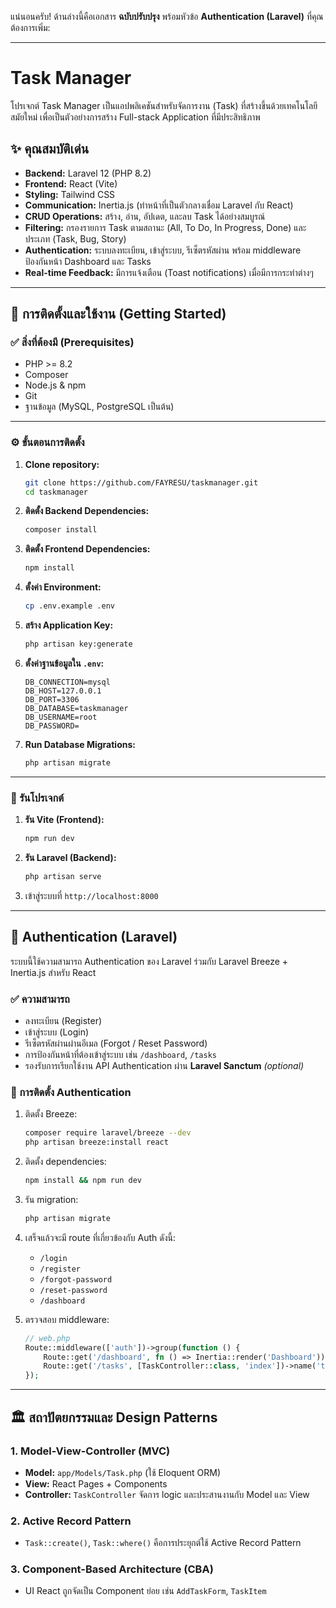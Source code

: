 แน่นอนครับ! ด้านล่างนี้คือเอกสาร **ฉบับปรับปรุง** พร้อมหัวข้อ **Authentication (Laravel)** ที่คุณต้องการเพิ่ม:

---

# Task Manager

โปรเจกต์ Task Manager เป็นแอปพลิเคชันสำหรับจัดการงาน (Task) ที่สร้างขึ้นด้วยเทคโนโลยีสมัยใหม่ เพื่อเป็นตัวอย่างการสร้าง Full-stack Application ที่มีประสิทธิภาพ

## ✨ คุณสมบัติเด่น

* **Backend:** Laravel 12 (PHP 8.2)
* **Frontend:** React (Vite)
* **Styling:** Tailwind CSS
* **Communication:** Inertia.js (ทำหน้าที่เป็นตัวกลางเชื่อม Laravel กับ React)
* **CRUD Operations:** สร้าง, อ่าน, อัปเดต, และลบ Task ได้อย่างสมบูรณ์
* **Filtering:** กรองรายการ Task ตามสถานะ (All, To Do, In Progress, Done) และประเภท (Task, Bug, Story)
* **Authentication:** ระบบลงทะเบียน, เข้าสู่ระบบ, รีเซ็ตรหัสผ่าน พร้อม middleware ป้องกันหน้า Dashboard และ Tasks
* **Real-time Feedback:** มีการแจ้งเตือน (Toast notifications) เมื่อมีการกระทำต่างๆ

---

## 🚀 การติดตั้งและใช้งาน (Getting Started)

### ✅ สิ่งที่ต้องมี (Prerequisites)

* PHP >= 8.2
* Composer
* Node.js & npm
* Git
* ฐานข้อมูล (MySQL, PostgreSQL เป็นต้น)

---

### ⚙️ ขั้นตอนการติดตั้ง

1. **Clone repository:**

   ```bash
   git clone https://github.com/FAYRESU/taskmanager.git
   cd taskmanager
   ```

2. **ติดตั้ง Backend Dependencies:**

   ```bash
   composer install
   ```

3. **ติดตั้ง Frontend Dependencies:**

   ```bash
   npm install
   ```

4. **ตั้งค่า Environment:**

   ```bash
   cp .env.example .env
   ```

5. **สร้าง Application Key:**

   ```bash
   php artisan key:generate
   ```

6. **ตั้งค่าฐานข้อมูลใน `.env`:**

   ```env
   DB_CONNECTION=mysql
   DB_HOST=127.0.0.1
   DB_PORT=3306
   DB_DATABASE=taskmanager
   DB_USERNAME=root
   DB_PASSWORD=
   ```

7. **Run Database Migrations:**

   ```bash
   php artisan migrate
   ```

---

### 🧪 รันโปรเจกต์

1. **รัน Vite (Frontend):**

   ```bash
   npm run dev
   ```

2. **รัน Laravel (Backend):**

   ```bash
   php artisan serve
   ```

3. เข้าสู่ระบบที่ `http://localhost:8000`

---

## 🔐 Authentication (Laravel)

ระบบนี้ใช้ความสามารถ Authentication ของ Laravel ร่วมกับ Laravel Breeze + Inertia.js สำหรับ React

### ✅ ความสามารถ

* ลงทะเบียน (Register)
* เข้าสู่ระบบ (Login)
* รีเซ็ตรหัสผ่านผ่านอีเมล (Forgot / Reset Password)
* การป้องกันหน้าที่ต้องเข้าสู่ระบบ เช่น `/dashboard`, `/tasks`
* รองรับการเรียกใช้งาน API Authentication ผ่าน **Laravel Sanctum** *(optional)*

### 🔧 การติดตั้ง Authentication

1. ติดตั้ง Breeze:

   ```bash
   composer require laravel/breeze --dev
   php artisan breeze:install react
   ```

2. ติดตั้ง dependencies:

   ```bash
   npm install && npm run dev
   ```

3. รัน migration:

   ```bash
   php artisan migrate
   ```

4. เสร็จแล้วจะมี route ที่เกี่ยวข้องกับ Auth ดังนี้:

   * `/login`
   * `/register`
   * `/forgot-password`
   * `/reset-password`
   * `/dashboard`

5. ตรวจสอบ middleware:

   ```php
   // web.php
   Route::middleware(['auth'])->group(function () {
       Route::get('/dashboard', fn () => Inertia::render('Dashboard'))->name('dashboard');
       Route::get('/tasks', [TaskController::class, 'index'])->name('tasks.index');
   });
   ```

---

## 🏛️ สถาปัตยกรรมและ Design Patterns

### 1. **Model-View-Controller (MVC)**

* **Model:** `app/Models/Task.php` (ใช้ Eloquent ORM)
* **View:** React Pages + Components
* **Controller:** `TaskController` จัดการ logic และประสานงานกับ Model และ View

### 2. **Active Record Pattern**

* `Task::create()`, `Task::where()` คือการประยุกต์ใช้ Active Record Pattern

### 3. **Component-Based Architecture (CBA)**

* UI React ถูกจัดเป็น Component ย่อย เช่น `AddTaskForm`, `TaskItem`

